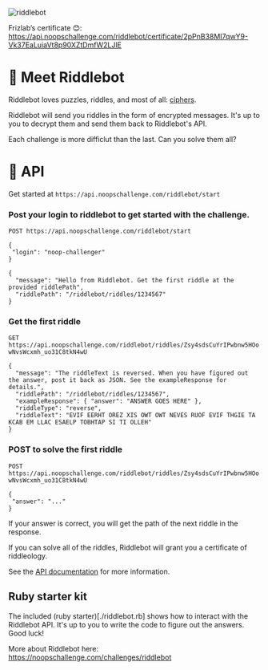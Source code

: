 ![riddlebot](https://user-images.githubusercontent.com/212941/60119479-6713fc00-9733-11e9-93c6-91a773fc0270.png)

Frizlab’s certificate 😊: https://api.noopschallenge.com/riddlebot/certificate/2pPnB38MI7qwY9-Vk37EaLuiaVt8p90XZtDmfW2LJlE

# 👋 Meet Riddlebot

Riddlebot loves puzzles, riddles, and most of all: [ciphers](https://en.wikipedia.org/wiki/Cipher).

Riddlebot will send you riddles in the form of encrypted messages. It's up to you to decrypt them and send them back to Riddlebot's API.

Each challenge is more difficlut than the last. Can you solve them all?

# 🤖 API

Get started at `https://api.noopschallenge.com/riddlebot/start`

### Post your login to riddlebot to get started with the challenge.

`POST https://api.noopschallenge.com/riddlebot/start`

```
{
 "login": "noop-challenger"
}
```

```
{
  "message": "Hello from Riddlebot. Get the first riddle at the provided riddlePath",
  "riddlePath": "/riddlebot/riddles/1234567"
}
```


### Get the first riddle

`GET https://api.noopschallenge.com/riddlebot/riddles/Zsy4sdsCuYrIPwbnw5HOowNvsWcxmh_uo31C8tkN4wU`

```
{
  "message": "The riddleText is reversed. When you have figured out the answer, post it back as JSON. See the exampleResponse for details.",
  "riddlePath": "/riddlebot/riddles/1234567",
  "exampleResponse": { "answer": "ANSWER GOES HERE" },
  "riddleType": "reverse",
  "riddleText": "EVIF EERHT OREZ XIS OWT OWT NEVES RUOF EVIF THGIE TA KCAB EM LLAC ESAELP TOBHTAP SI TI OLLEH"
}
```

### POST to solve the first riddle

`POST https://api.noopschallenge.com/riddlebot/riddles/Zsy4sdsCuYrIPwbnw5HOowNvsWcxmh_uo31C8tkN4wU`

```
{
 "answer": "..."
}
```

If your answer is correct, you will get the path of the next riddle in the response.

If you can solve all of the riddles, Riddlebot will grant you a certificate of riddleology.

See the [API documentation](./API.md) for more information.

## Ruby starter kit

The included (ruby starter)[./riddlebot.rb] shows how to interact with the Riddlebot API. It's up to you to write the code to figure out the answers. Good luck!

More about Riddlebot here: https://noopschallenge.com/challenges/riddlebot
